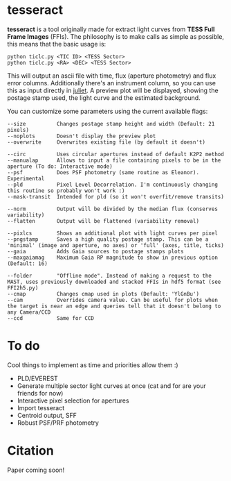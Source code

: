 # tesseract
**tesseract** is a tool originally made for extract light curves from **TESS Full Frame Images** (FFIs). The philosophy is to make calls as simple as possible, this means that the basic usage is:

    python ticlc.py <TIC ID> <TESS Sector>
    python ticlc.py <RA> <DEC> <TESS Sector>

This will output an ascii file with time, flux (aperture photometry) and flux error columns. Additionally there's an instrument column, so you can use this as input directly in [juliet](https://github.com/nespinoza/juliet). A preview plot will be displayed, showing the postage stamp used, the light curve and the estimated background.

You can customize some parameters using the current available flags:

    --size          Changes postage stamp height and width (Default: 21 pixels)
    --noplots       Doesn't display the preview plot
    --overwrite     Overwrites existing file (by default it doesn't)

    --circ          Uses circular apertures instead of default K2P2 method
    --manualap      Allows to input a file containing pixels to be in the aperture (To do: Interactive mode)
    --psf           Does PSF photometry (same routine as Eleanor). Experimental
    --pld           Pixel Level Decorrelation. I'm continuously changing this routine so probably won't work :)
    --mask-transit  Intended for pld (so it won't overfit/remove transits)

    --norm          Output will be divided by the median flux (conserves variability)
    --flatten       Output will be flattened (variability removal)

    --pixlcs        Shows an additional plot with light curves per pixel
    --pngstamp      Saves a high quality postage stamp. This can be a 'minimal' (image and aperture, no axes) or 'full' (axes, title, ticks)
    --gaia          Adds Gaia sources to postage stamps plots
    --maxgaiamag    Maximum Gaia RP magnitude to show in previous option (Default: 16)

    --folder        "Offline mode". Instead of making a request to the MAST, uses previously downloaded and stacked FFIs in hdf5 format (see FFI2h5.py)
    --cmap          Changes cmap used in plots (Default: 'YlGnBu')
    --cam           Overrides camera value. Can be useful for plots when the target is near an edge and queries tell that it doesn't belong to any Camera/CCD
    --ccd           Same for CCD

# To do
Cool things to implement as time and priorities allow them :)
- PLD/EVEREST
- Generate multiple sector light curves at once (cat and for are your friends for now)
- Interactive pixel selection for apertures
- Import tesseract
- Centroid output, SFF
- Robust PSF/PRF photometry

# Citation
Paper coming soon!

